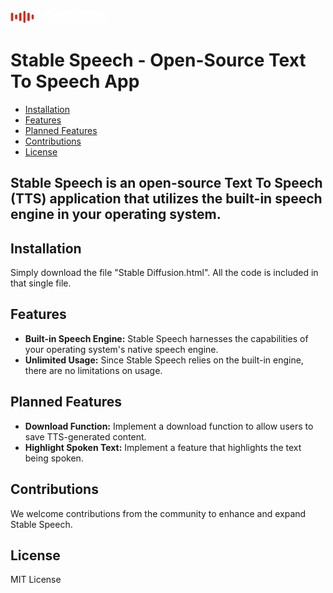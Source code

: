 <img src="https://raw.githubusercontent.com/romisyed7/Logos/main/StableSpeechDark.png" alt="Stable Speech Logo" width="30%">

# Stable Speech - Open-Source Text To Speech App

- [Installation](#installation)
- [Features](#features)
- [Planned Features](#planned-features)
- [Contributions](#contributions)
- [License](#license)

## Stable Speech is an open-source Text To Speech (TTS) application that utilizes the built-in speech engine in your operating system.

## Installation
Simply download the file "Stable Diffusion.html". All the code is included in that single file.

## Features

- **Built-in Speech Engine:** Stable Speech harnesses the capabilities of your operating system's native speech engine.
- **Unlimited Usage:** Since Stable Speech relies on the built-in engine, there are no limitations on usage.

## Planned Features

- **Download Function:** Implement a download function to allow users to save TTS-generated content.
- **Highlight Spoken Text:** Implement a feature that highlights the text being spoken.

## Contributions
We welcome contributions from the community to enhance and expand Stable Speech.

## License
MIT License
